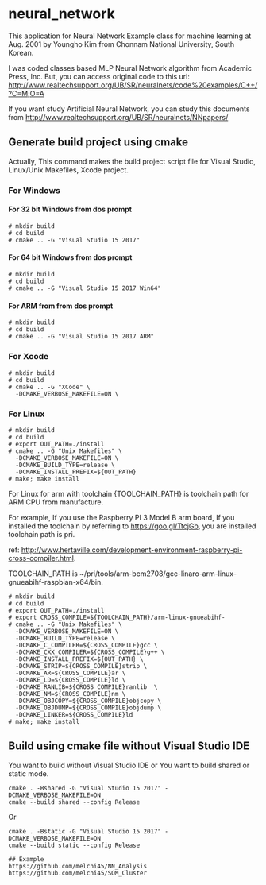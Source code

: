 # neural_network

This application for Neural Network Example class for machine learning 
at Aug. 2001 by Youngho Kim from Chonnam National University, South Korean.

I was coded classes based MLP Neural Network algorithm from Academic Press, Inc.
But, you can access original code to this url:
http://www.realtechsupport.org/UB/SR/neuralnets/code%20examples/C++/?C=M;O=A

If you want study Artificial Neural Network, you can study this documents from
http://www.realtechsupport.org/UB/SR/neuralnets/NNpapers/

## Generate build project using cmake

Actually, This command makes the build project script file for Visual Studio, Linux/Unix Makefiles, Xcode project.

### For Windows
#### For 32 bit Windows from dos prompt
```shell
# mkdir build
# cd build
# cmake .. -G "Visual Studio 15 2017"
```

#### For 64 bit Windows from dos prompt
```shell
# mkdir build
# cd build
# cmake .. -G "Visual Studio 15 2017 Win64"
```

#### For ARM from from dos prompt
```shell
# mkdir build
# cd build
# cmake .. -G "Visual Studio 15 2017 ARM"
```

### For Xcode
```shell
# mkdir build
# cd build
# cmake .. -G "XCode" \
  -DCMAKE_VERBOSE_MAKEFILE=ON \
```

### For Linux
```shell
# mkdir build
# cd build
# export OUT_PATH=./install
# cmake .. -G "Unix Makefiles" \
  -DCMAKE_VERBOSE_MAKEFILE=ON \
  -DCMAKE_BUILD_TYPE=release \
  -DCMAKE_INSTALL_PREFIX=${OUT_PATH}
# make; make install  
```

For Linux for arm with toolchain
{TOOLCHAIN_PATH} is toolchain path for ARM CPU from manufacture. 

For example, If you use the Raspberry PI 3 Model B arm board,
If you installed the toolchain by referring to https://goo.gl/TtcjGb, you are installed toolchain path is pri.

ref: http://www.hertaville.com/development-environment-raspberry-pi-cross-compiler.html.

TOOLCHAIN_PATH is ~/pri/tools/arm-bcm2708/gcc-linaro-arm-linux-gnueabihf-raspbian-x64/bin.

```shell
# mkdir build
# cd build
# export OUT_PATH=./install
# export CROSS_COMPILE=${TOOLCHAIN_PATH}/arm-linux-gnueabihf-
# cmake .. -G "Unix Makefiles" \
  -DCMAKE_VERBOSE_MAKEFILE=ON \
  -DCMAKE_BUILD_TYPE=release \
  -DCMAKE_C_COMPILER=${CROSS_COMPILE}gcc \
  -DCMAKE_CXX_COMPILER=${CROSS_COMPILE}g++ \
  -DCMAKE_INSTALL_PREFIX=${OUT_PATH} \
  -DCMAKE_STRIP=${CROSS_COMPILE}strip \
  -DCMAKE_AR=${CROSS_COMPILE}ar \
  -DCMAKE_LD=${CROSS_COMPILE}ld \
  -DCMAKE_RANLIB=${CROSS_COMPILE}ranlib  \
  -DCMAKE_NM=${CROSS_COMPILE}nm \
  -DCMAKE_OBJCOPY=${CROSS_COMPILE}objcopy \
  -DCMAKE_OBJDUMP=${CROSS_COMPILE}objdump \
  -DCMAKE_LINKER=${CROSS_COMPILE}ld
# make; make install  
```

## Build using cmake file without Visual Studio IDE

You want to build without Visual Studio IDE or You want to build shared or static mode.

```shell
cmake . -Bshared -G "Visual Studio 15 2017" -DCMAKE_VERBOSE_MAKEFILE=ON
cmake --build shared --config Release
```

Or 

```shell
cmake . -Bstatic -G "Visual Studio 15 2017" -DCMAKE_VERBOSE_MAKEFILE=ON
cmake --build static --config Release

## Example
https://github.com/melchi45/NN_Analysis
https://github.com/melchi45/SOM_Cluster
